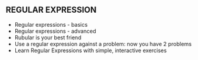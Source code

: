 ## REGULAR EXPRESSION

- Regular expressions - basics
- Regular expressions - advanced
- Rubular is your best friend
- Use a regular expression against a problem: now you have 2 problems
- Learn Regular Expressions with simple, interactive exercises

